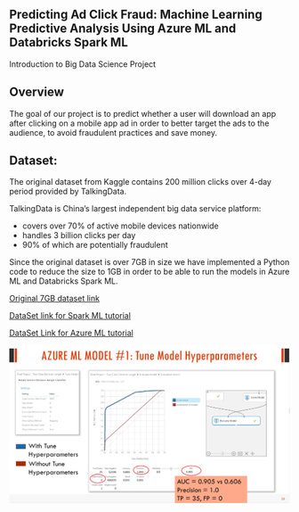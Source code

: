 ## Predicting Ad Click Fraud:  Machine Learning Predictive Analysis Using Azure ML and Databricks Spark ML
Introduction to Big Data Science Project


## Overview

The goal of our project is to predict whether a user will download an app after clicking on a mobile app ad in order to better target the ads to the audience, to avoid fraudulent practices and save money. 


## Dataset:

The original dataset from Kaggle contains 200 million clicks over 4-day period provided by TalkingData.

TalkingData is China’s largest independent big data service platform:
* covers over 70% of active mobile devices nationwide 
* handles 3 billion clicks per day
* 90% of which are potentially fraudulent

Since the original dataset is over 7GB in size we have implemented a Python code to reduce the size to 1GB in order to be able to run the models in Azure ML and Databricks Spark ML.

[Original 7GB dataset link](https://www.kaggle.com/c/talkingdata-adtracking-fraud-detection/data)

[DataSet link for Spark ML tutorial](https://drive.google.com/file/d/1NiR9dYtEMZnWIMAw-FBEvP_MBcjrcRA4/)

[DataSet Link for Azure ML tutorial](https://drive.google.com/open?id=1UHEOMbgsIjl-c2LOUghI9g4g3wMC2IhU)



![](ML.png)
 
